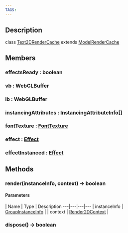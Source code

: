 ```yaml
---
TAGS:
---
```

## Description

class [Text2DRenderCache](/classes/2.4/Text2DRenderCache) extends [ModelRenderCache](/classes/2.4/ModelRenderCache)



## Members

### effectsReady : boolean



### vb : WebGLBuffer



### ib : WebGLBuffer



### instancingAttributes : [InstancingAttributeInfo](/classes/2.4/InstancingAttributeInfo)[]



### fontTexture : [FontTexture](/classes/2.4/FontTexture)



### effect : [Effect](/classes/2.4/Effect)



### effectInstanced : [Effect](/classes/2.4/Effect)



## Methods

### render(instanceInfo, context) &rarr; boolean



#### Parameters
 | Name | Type | Description
---|---|---|---
 | instanceInfo | [GroupInstanceInfo](/classes/2.4/GroupInstanceInfo) | 
 | context | [Render2DContext](/classes/2.4/Render2DContext) | 
### dispose() &rarr; boolean


